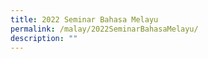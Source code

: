 ```yaml
---
title: 2022 Seminar Bahasa Melayu
permalink: /malay/2022SeminarBahasaMelayu/
description: ""
---
```

